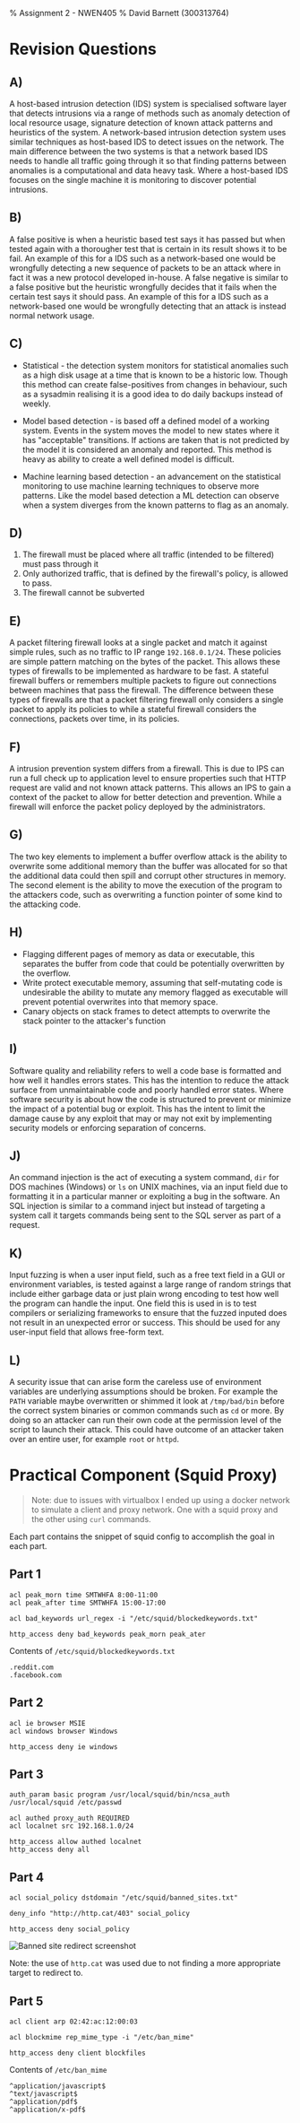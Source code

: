 % Assignment 2 - NWEN405
% David Barnett (300313764)

# Revision Questions

## A)

A host-based intrusion detection (IDS) system is specialised software layer that detects
intrusions via a range of methods such as anomaly detection of local resource usage,
signature detection of known attack patterns and heuristics of the system.
A network-based intrusion detection system uses similar techniques as host-based IDS to
detect issues on the network. 
The main difference between the two systems is that a network based IDS needs
to handle all traffic going through it so that finding patterns between anomalies 
is a computational and data heavy task. Where a host-based IDS focuses on the single machine
it is monitoring to discover potential intrusions.

<!-- >>>> FIX ME <<<< -->

## B)

A false positive is when a heuristic based test says it has passed but when
tested again with a thorougher test that is certain in its result shows it to be
fail.
An example of this for a IDS such as a network-based one would be wrongfully detecting
a new sequence of packets to be an attack where in fact it was a new protocol developed
in-house.
A false negative  is similar to a false positive but the heuristic wrongfully
decides that it fails when the certain test says it should pass.
An example of this for a IDS such as a network-based one would be wrongfully detecting
that an attack is instead normal network usage.

## C)

 * Statistical - the detection system monitors for statistical anomalies such
  as a high disk usage at a time that is known to be a historic low.
  Though this method can create false-positives from changes in behaviour, such
  as a sysadmin realising it is a good idea to do daily backups instead of weekly.

 * Model based detection - is based off a defined model of a working system.
 Events in the system moves the model to new states where it has "acceptable" transitions.
 If actions are taken that is not predicted by the model it is considered an
 anomaly and reported. This method is heavy as ability to create a well defined model
 is difficult.

 * Machine learning based detection - an advancement on the statistical monitoring
  to use machine learning techniques to observe more patterns. 
  Like the model based detection a ML detection can observe when a system diverges from
  the known patterns to flag as an anomaly.

## D)

 1. The firewall must be placed where all traffic (intended to be filtered) must pass through it
 2. Only authorized traffic, that is defined by the firewall's policy, is allowed to pass.
 3. The firewall cannot be subverted

## E)

A packet filtering firewall looks at a single packet and match it against simple rules,
such as no traffic to IP range `192.168.0.1/24`.
These policies are simple pattern matching on the bytes of the packet.
This allows these types of firewalls to be implemented as hardware to be fast. 
A stateful firewall buffers or remembers multiple packets to figure out connections
between machines that pass the firewall.
The difference between these types of firewalls are that a packet filtering firewall
only considers a single packet to apply its policies to while a stateful firewall
considers the connections, packets over time, in its policies.

## F)

A intrusion  prevention system differs from a firewall.
This is due to IPS can run a full check up to application level to 
ensure properties such that HTTP request are valid and not known attack
patterns. This allows an IPS to gain a context of the packet to allow for
better detection and prevention.
While a firewall will enforce the packet policy deployed by the
administrators.

## G)

The two key elements to implement a buffer overflow attack is the ability
to overwrite some additional memory than the buffer was allocated for so that
the additional data could then spill and corrupt other structures in memory.
The second element is the ability to move the execution of the program to the
attackers code, such as overwriting a function pointer of some kind to the 
attacking code.

## H)

 * Flagging different pages of memory as data or executable, this separates the buffer from code that could be potentially overwritten by the overflow.
 * Write protect executable memory, assuming that self-mutating code is undesirable
   the ability to mutate any memory flagged as executable will prevent potential
   overwrites into that memory space.
 * Canary objects on stack frames to detect attempts to overwrite the stack pointer to
   the attacker's function

## I)

Software quality and reliability refers to well a code base is formatted and
how well it handles errors states.
This has the intention to reduce the attack surface from unmaintainable code
and poorly handled error states.
Where software security is about how the code is structured to prevent or
minimize the impact of a potential bug or exploit.
This has the intent to limit the damage cause by any exploit that may or may not exit
by implementing security models or enforcing separation of concerns.

## J)

An command injection is the act of executing a system command, `dir` for DOS
machines (Windows) or `ls` on UNIX machines, via an input field due to formatting
it in a particular manner or exploiting a bug in the software.
An SQL injection is similar to a command inject but instead of targeting a
system call it targets commands being sent to the SQL server as part of a
request.

## K)

Input fuzzing is when a user input field, such as a free text field in a GUI or environment variables, is 
tested against a large range of random strings that include either garbage data or
just plain wrong encoding to test how well the program can handle the input.
One field this is used in is to test compilers or serializing frameworks to ensure
that the fuzzed inputed does not result in an unexpected error or success.
This should be used for any user-input field that allows free-form text.

## L)

A security issue that can arise form the careless use of environment variables
are underlying assumptions should be broken.
For example the `PATH` variable maybe overwritten or shimmed it look at
`/tmp/bad/bin` before the correct system binaries or common commands such as
`cd` or more.
By doing so an attacker can run their own code at the permission level of the script
to launch their attack.
This could have outcome of an attacker taken over an entire user, for example `root`
or `httpd`.

# Practical Component (Squid Proxy)

> Note: due to issues with virtualbox I ended up using a docker network to simulate a
client and proxy network. One with a squid proxy and the other using `curl` commands.

Each part contains the snippet of squid config to accomplish the
goal in each part.

## Part 1

```
acl peak_morn time SMTWHFA 8:00-11:00
acl peak_after time SMTWHFA 15:00-17:00

acl bad_keywords url_regex -i "/etc/squid/blockedkeywords.txt"

http_access deny bad_keywords peak_morn peak_ater
```

Contents of `/etc/squid/blockedkeywords.txt`

```
.reddit.com
.facebook.com
```

## Part 2

```
acl ie browser MSIE
acl windows browser Windows

http_access deny ie windows
```

## Part 3

```
auth_param basic program /usr/local/squid/bin/ncsa_auth /usr/local/squid /etc/passwd

acl authed proxy_auth REQUIRED
acl localnet src 192.168.1.0/24

http_access allow authed localnet
http_access deny all
```

## Part 4

```
acl social_policy dstdomain "/etc/squid/banned_sites.txt"

deny_info "http://http.cat/403" social_policy

http_access deny social_policy
```

![Banned site redirect screenshot](./screent_shot.png)

Note: the use of `http.cat` was used due to not finding a more appropriate target to
redirect to.

## Part 5

```
acl client arp 02:42:ac:12:00:03

acl blockmime rep_mime_type -i "/etc/ban_mime"

http_access deny client blockfiles
```

Contents of `/etc/ban_mime`

```
^application/javascript$
^text/javascript$
^application/pdf$
^application/x-pdf$
```
